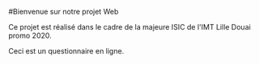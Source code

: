 #Bienvenue sur notre projet Web

Ce projet est réalisé dans le cadre de la majeure ISIC de l'IMT Lille Douai promo 2020.

Ceci est un questionnaire en ligne.
